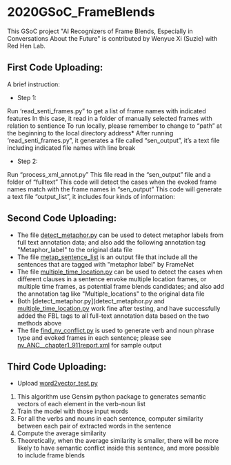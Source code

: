 # 2020GSoC_FrameBlends
This GSoC project "AI Recognizers of Frame Blends, Especially in Conversations About the Future" is contributed by Wenyue Xi (Suzie) with Red Hen Lab. 

## First Code Uploading: 
A brief instruction:

- Step 1:

Run ‘read_senti_frames.py” to get a list of frame names with indicated features
In this case, it read in a folder of manually selected frames with relation to sentience
To run locally, please remember to change to “path” at the beginning to the local directory address*
After running ‘read_senti_frames.py”, it generates a file called “sen_output”, it’s a text file including indicated file names with line break

- Step 2:

Run “process_xml_annot.py”
This file read in the “sen_output” file and a folder of “fulltext”
This code will detect the cases when the evoked frame names match with the frame names in “sen_output”
This code will generate a text file “output_list”, it includes four kinds of information:


## Second Code Uploading: 
- The file [detect_metaphor.py](detect_metaphor.py) can be used to detect metaphor labels from full text annotation data; and also add the following annotation tag "<FBL><Source>Metaphor_label</Source></FBL>" to the original data file 
- The file [metap_sentence_list](metap_sentence_list) is an output file that include all the sentences that are tagged with "metaphor label" by FrameNet 
- The file [multiple_time_location.py](multiple_time_location.py) can be used to detect the cases when different clauses in a sentence envoke multiple location frames, or multiple time frames, as potential frame blends candidates; and also add the annotation tag like "<FBL><Source>Multiple_locations</Source></FBL>" to the original data file 
- Both [detect_metaphor.py](detect_metaphor.py and [multiple_time_location.py](metap_sentence_list) work fine after testing, and have successfully added the FBL tags to all full-text annotation data based on the two methods above 
- The file [find_nv_conflict.py](find_nv_conflict.py) is used to generate verb and noun phrase type and evoked frames in each sentence; please see [nv_ANC__chapter1_911report.xml](nv_ANC__chapter1_911report.xml) for sample output 


## Third Code Uploading: 
- Upload [word2vector_test.py](word2vector_test.py)
1. This algorithm use Gensim python package to generates semantic vectors of each element in the verb-noun list
2. Train the model with those input words 
3. For all the verbs and nouns in each sentence, computer similarity between each pair of extracted words in the sentence 
4. Compute the average similarity 
5. Theoretically, when the average similarity is smaller, there will be more likely to have semantic conflict inside this sentence, and more possible to include frame blends  

